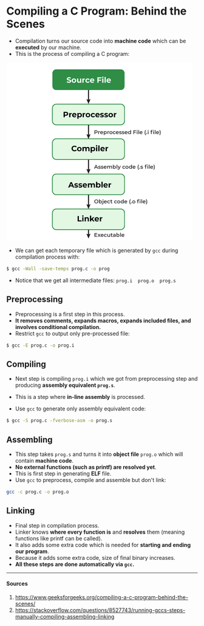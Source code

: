 #  Compiling a C Program: Behind the Scenes

- Compilation turns our source code into __machine code__ which can be __executed__ by our machine.
- This is the process of compiling a C program:

![compile](scrs/compilation.png)


- We can get each temporary file which is generated by `gcc` during compilation process with:
```sh
$ gcc -Wall -save-temps prog.c -o prog
```

- Notice that we get all intermediate files: `prog.i  prog.o  prog.s` 

## Preprocessing

- Preprocessing is a first step in this process.
- __It removes comments, expands macros, expands included files, and involves conditional compilation.__
- Restrict `gcc` to output only pre-processed file:

```sh
$ gcc -E prog.c -o prog.i
```

## Compiling

- Next step is compiling `prog.i` which we got from preprocessing step and producing __assembly equivalent `prog.s`__.
- This is a step where __in-line assembly__ is processed.

- Use `gcc` to generate only assembly equivalent code:

```sh
$ gcc -S prog.c -fverbose-asm -o prog.s
```

## Assembling

- This step takes `prog.s` and turns it into __object file__ `prog.o` which will contain __machine code__.
- __No external functions (such as printf) are resolved yet__.
- This is first step in generating __ELF__ file.
- Use `gcc` to preprocess, compile and assemble but don't link:

```sh
gcc -c prog.c -o prog.o
```


## Linking

- Final step in compilation process.
- Linker knows __where every function is__ and __resolves__ them (meaning functions like printf can be called).
- It also adds some extra code which is needed for __starting and ending our program__.
- Because it adds some extra code, size of final binary increases.
- __All these steps are done automatically via `gcc`.__


---

#### Sources 

1. https://www.geeksforgeeks.org/compiling-a-c-program-behind-the-scenes/
2. https://stackoverflow.com/questions/8527743/running-gccs-steps-manually-compiling-assembling-linking
